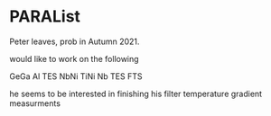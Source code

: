# PARAList

Peter leaves, prob in Autumn 2021.

would like to work on the following

GeGa
Al TES 
NbNi
TiNi
Nb TES 
FTS

he seems to be interested in finishing his filter temperature gradient measurments 